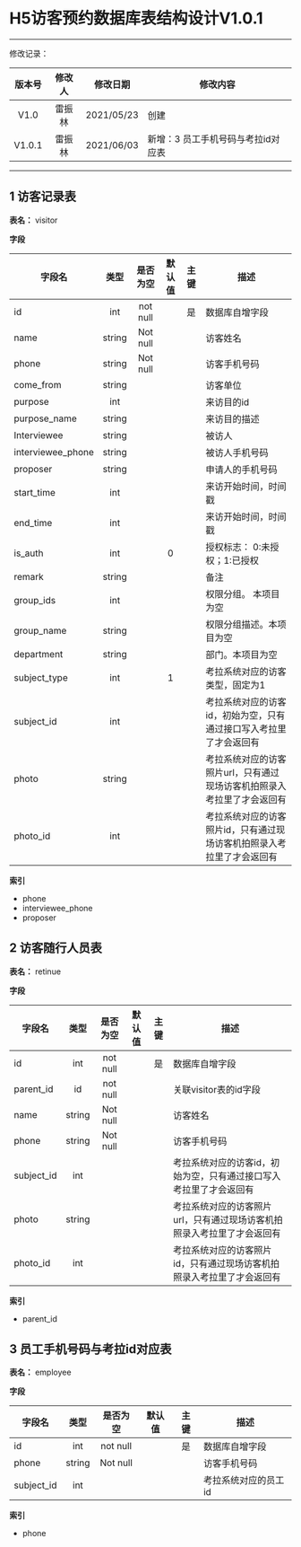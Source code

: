 # H5访客预约数据库表结构设计V1.0.1


---

修改记录：

| 版本号 | 修改人 |  修改日期  | 修改内容                           |
| :----: | :----: | :--------: | ---------------------------------- |
|  V1.0  | 雷振林 | 2021/05/23 | 创建                               |
| V1.0.1 | 雷振林 | 2021/06/03 | 新增：3 员工手机号码与考拉id对应表 |

---




## 1 访客记录表

**表名：** visitor

**字段**

| 字段名            |  类型  | 是否为空 | 默认值 | 主键 | 描述                                                         |
| ----------------- | :----: | :------: | :----: | :--: | ------------------------------------------------------------ |
| id                |  int   | not null |        |  是  | 数据库自增字段                                               |
| name              | string | Not null |        |      | 访客姓名                                                     |
| phone             | string | Not null |        |      | 访客手机号码                                                 |
| come_from         | string |          |        |      | 访客单位                                                     |
| purpose           |  int   |          |        |      | 来访目的id                                                   |
| purpose_name      | string |          |        |      | 来访目的描述                                                 |
| Interviewee       | string |          |        |      | 被访人                                                       |
| interviewee_phone | string |          |        |      | 被访人手机号码                                               |
| proposer          | string |          |        |      | 申请人的手机号码                                             |
| start_time        |  int   |          |        |      | 来访开始时间，时间戳                                         |
| end_time          |  int   |          |        |      | 来访开始时间，时间戳                                         |
| is_auth           |  int   |          |   0    |      | 授权标志： 0:未授权；1:已授权                                |
| remark            | string |          |        |      | 备注                                                         |
| group_ids         |  int   |          |        |      | 权限分组。 本项目为空                                        |
| group_name        | string |          |        |      | 权限分组描述。本项目为空                                     |
| department        | string |          |        |      | 部门。本项目为空                                             |
| subject_type      |  int   |          |   1    |      | 考拉系统对应的访客类型，固定为1                              |
| subject_id        |  int   |          |        |      | 考拉系统对应的访客id，初始为空，只有通过接口写入考拉里了才会返回有 |
| photo             | string |          |        |      | 考拉系统对应的访客照片url，只有通过现场访客机拍照录入考拉里了才会返回有 |
| photo_id          |  int   |          |        |      | 考拉系统对应的访客照片id，只有通过现场访客机拍照录入考拉里了才会返回有 |

**索引**

* phone
* interviewee_phone
* proposer





## 2 访客随行人员表

**表名：** retinue

**字段**

| 字段名     |  类型  | 是否为空 | 默认值 | 主键 | 描述                                                         |
| ---------- | :----: | :------: | :----: | :--: | ------------------------------------------------------------ |
| id         |  int   | not null |        |  是  | 数据库自增字段                                               |
| parent_id  |   id   | not null |        |      | 关联visitor表的id字段                                        |
| name       | string | Not null |        |      | 访客姓名                                                     |
| phone      | string | Not null |        |      | 访客手机号码                                                 |
| subject_id |  int   |          |        |      | 考拉系统对应的访客id，初始为空，只有通过接口写入考拉里了才会返回有 |
| photo      | string |          |        |      | 考拉系统对应的访客照片url，只有通过现场访客机拍照录入考拉里了才会返回有 |
| photo_id   |  int   |          |        |      | 考拉系统对应的访客照片id，只有通过现场访客机拍照录入考拉里了才会返回有 |

**索引**

* parent_id

  

## 3 员工手机号码与考拉id对应表

**表名：** employee

**字段**

| 字段名     |  类型  | 是否为空 | 默认值 | 主键 | 描述                 |
| ---------- | :----: | :------: | :----: | :--: | -------------------- |
| id         |  int   | not null |        |  是  | 数据库自增字段       |
| phone      | string | Not null |        |      | 访客手机号码         |
| subject_id |  int   |          |        |      | 考拉系统对应的员工id |

**索引**

* phone

  